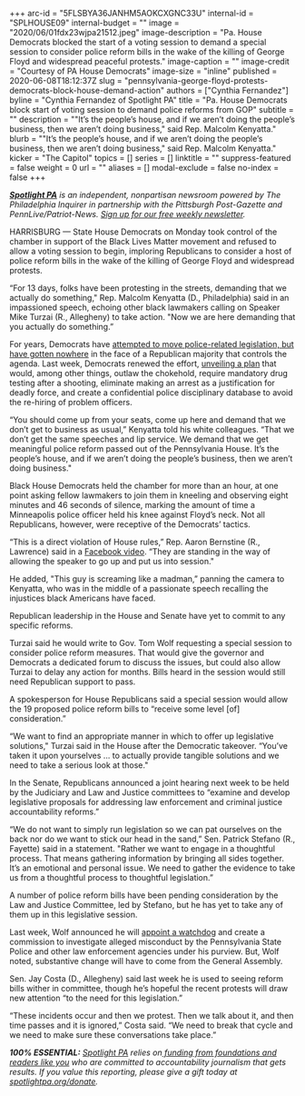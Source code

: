 +++
arc-id = "5FLSBYA36JANHM5AOKCXGNC33U"
internal-id = "SPLHOUSE09"
internal-budget = ""
image = "2020/06/01fdx23wjpa21512.jpeg"
image-description = "Pa. House Democrats blocked the start of a voting session to demand a special session to consider police reform bills in the wake of the killing of George Floyd and widespread peaceful protests."
image-caption = ""
image-credit = "Courtesy of PA House Democrats"
image-size = "inline"
published = 2020-06-08T18:12:37Z
slug = "pennsylvania-george-floyd-protests-democrats-block-house-demand-action"
authors = ["Cynthia Fernandez"]
byline = "Cynthia Fernandez of Spotlight PA"
title = "Pa. House Democrats block start of voting session to demand police reforms from GOP"
subtitle = ""
description = "\"It’s the people’s house, and if we aren’t doing the people’s business, then we aren’t doing business,\" said Rep. Malcolm Kenyatta."
blurb = "\"It’s the people’s house, and if we aren’t doing the people’s business, then we aren’t doing business,\" said Rep. Malcolm Kenyatta."
kicker = "The Capitol"
topics = []
series = []
linktitle = ""
suppress-featured = false
weight = 0
url = ""
aliases = []
modal-exclude = false
no-index = false
+++

<a href="https://www.spotlightpa.org/"><i><b>Spotlight PA</b></i></a><i> is an independent, nonpartisan newsroom powered by The Philadelphia Inquirer in partnership with the Pittsburgh Post-Gazette and PennLive/Patriot-News. </i><a href="https://www.spotlightpa.org/newsletters"><i>Sign up for our free weekly newsletter</i></a><i>.</i>

HARRISBURG — State House Democrats on Monday took control of the chamber in support of the Black Lives Matter movement and refused to allow a voting session to begin, imploring Republicans to consider a host of police reform bills in the wake of the killing of George Floyd and widespread protests.

“For 13 days, folks have been protesting in the streets, demanding that we actually do something," Rep. Malcolm Kenyatta (D., Philadelphia) said in an impassioned speech, echoing other black lawmakers calling on Speaker Mike Turzai (R., Allegheny) to take action. "Now we are here demanding that you actually do something.”

For years, Democrats have <a href="https://www.spotlightpa.org/news/2020/06/police-protest-pennsylvania-antwon-rose-use-of-force/" target=_blank>attempted to move police-related legislation, but have gotten nowhere</a> in the face of a Republican majority that controls the agenda. Last week, Democrats renewed the effort, <a href="https://www.pahouse.com/files/Documents/2020-06-02_031452__Updated%20Police%20Reforms%20(3).pdf" target=_blank>unveiling a plan</a> that would, among other things, outlaw the chokehold, require mandatory drug testing after a shooting, eliminate making an arrest as a justification for deadly force, and create a confidential police disciplinary database to avoid the re-hiring of problem officers.

“You should come up from your seats, come up here and demand that we don’t get to business as usual,” Kenyatta told his white colleagues. “That we don’t get the same speeches and lip service. We demand that we get meaningful police reform passed out of the Pennsylvania House. It’s the people’s house, and if we aren’t doing the people’s business, then we aren’t doing business."

Black House Democrats held the chamber for more than an hour, at one point asking fellow lawmakers to join them in kneeling and observing eight minutes and 46 seconds of silence, marking the amount of time a Minneapolis police officer held his knee against Floyd’s neck. Not all Republicans, however, were receptive of the Democrats’ tactics.

“This is a direct violation of House rules,” Rep. Aaron Bernstine (R., Lawrence) said in a <a href="https://www.facebook.com/watch/?from=bookmark">Facebook video</a>. “They are standing in the way of allowing the speaker to go up and put us into session."

He added, "This guy is screaming like a madman,” panning the camera to Kenyatta, who was in the middle of a passionate speech recalling the injustices black Americans have faced.

Republican leadership in the House and Senate have yet to commit to any specific reforms.

Turzai said he would write to Gov. Tom Wolf requesting a special session to consider police reform measures. That would give the governor and Democrats a dedicated forum to discuss the issues, but could also allow Turzai to delay any action for months. Bills heard in the session would still need Republican support to pass.

A spokesperson for House Republicans said a special session would allow the 19 proposed police reform bills to “receive some level [of] consideration.”

“We want to find an appropriate manner in which to offer up legislative solutions," Turzai said in the House after the Democratic takeover. “You’ve taken it upon yourselves … to actually provide tangible solutions and we need to take a serious look at those."

In the Senate, Republicans announced a joint hearing next week to be held by the Judiciary and Law and Justice committees to “examine and develop legislative proposals for addressing law enforcement and criminal justice accountability reforms.”

“We do not want to simply run legislation so we can pat ourselves on the back nor do we want to stick our head in the sand,” Sen. Patrick Stefano (R., Fayette) said in a statement. "Rather we want to engage in a thoughtful process. That means gathering information by bringing all sides together. It’s an emotional and personal issue. We need to gather the evidence to take us from a thoughtful process to thoughtful legislation.”

A number of police reform bills have been pending consideration by the Law and Justice Committee, led by Stefano, but he has yet to take any of them up in this legislative session.

Last week, Wolf announced he will <a href="https://www.spotlightpa.org/news/2020/06/pennsylvania-state-police-watchdog-tom-wolf-reform-george-floyd/">appoint a watchdog</a> and create a commission to investigate alleged misconduct by the Pennsylvania State Police and other law enforcement agencies under his purview. But, Wolf noted, substantive change will have to come from the General Assembly.

Sen. Jay Costa (D., Allegheny) said last week he is used to seeing reform bills wither in committee, though he’s hopeful the recent protests will draw new attention “to the need for this legislation.”

“These incidents occur and then we protest. Then we talk about it, and then time passes and it is ignored,” Costa said. “We need to break that cycle and we need to make sure these conversations take place.”

<i><b>100% ESSENTIAL:</b></i> <a href="https://www.spotlightpa.org/"><i>Spotlight PA</i></a><i> relies on</i><a href="https://www.spotlightpa.org/support"><i> funding from foundations and readers like you</i></a><i> who are committed to accountability journalism that gets results. If you value this reporting, please give a gift today at </i><a href="https://www.spotlightpa.org/donate"><i>spotlightpa.org/donate</i></a><i>.</i>
